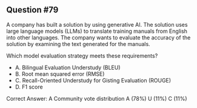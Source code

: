 ## Question #79

A company has built a solution by using generative AI. The solution uses large language models (LLMs) to translate training manuals from English into other languages. The company wants to evaluate the accuracy of the solution by examining the text generated for the manuals.

Which model evaluation strategy meets these requirements?

- A. Bilingual Evaluation Understudy (BLEU)
- B. Root mean squared error (RMSE)
- C. Recall-Oriented Understudy for Gisting Evaluation (ROUGE)
- D. F1 score 

Correct Answer: 
A Community vote distribution A (78%) U (11%) C (11%)